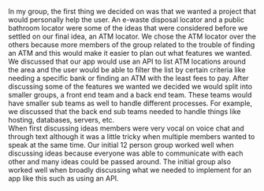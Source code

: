 In my group, the first thing we decided on was that we wanted a project that would personally help the user. An e-waste disposal locator and a public bathroom locator were some of the ideas that were considered before we settled on our final idea, an ATM locator. We chose the ATM locator over the others because more members of the group related to the trouble of finding an ATM and this would make it easier to plan out what features we wanted.  
We discussed that our app would use an API to list ATM locations around the area and the user would be able to filter the list by certain criteria like needing a specific bank or finding an ATM with the least fees to pay. After discussing some of the features we wanted we decided we would split into smaller groups, a front end team and a back end team. These teams would have smaller sub teams as well to handle different processes. For example, we discussed that the back end sub teams needed to handle things like hosting, databases, servers, etc.  
When first discussing ideas members were very vocal on voice chat and through text although it was a little tricky when multiple members wanted to speak at the same time. Our initial 12 person group worked well when discussing ideas because everyone was able to communicate with each other and many ideas could be passed around. The initial group also worked well when broadly discussing what we needed to implement for an app like this such as using an API.
